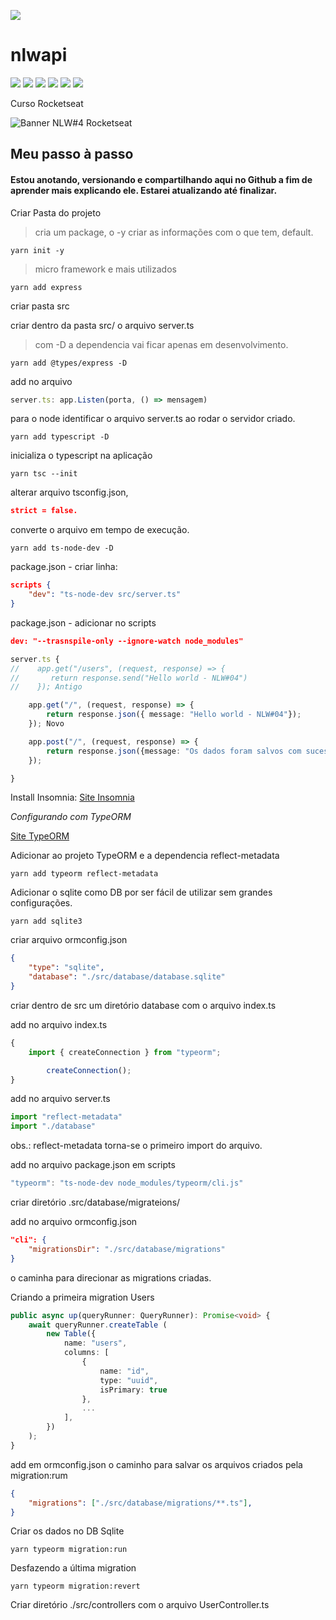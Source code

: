 ![](https://img.shields.io/badge/Maintenance-</>-brightgreen?style=flat-square)

# nlwapi

![](https://img.shields.io/badge/Made_With-_-grey?style=flat-square)
![](https://img.shields.io/badge/_-Typescript-blue?style=flat-square)
![](https://img.shields.io/badge/_-Javascript-yellow?style=flat-square)
![](https://img.shields.io/badge/_-TypeORM-orange?style=flat-square)
![](https://img.shields.io/badge/_-Git-red?style=flat-square)
![](https://img.shields.io/badge/_-Github-black?style=flat-square)

Curso Rocketseat

<img src="https://cdn.discordapp.com/attachments/694609874197151754/813851700011335730/NLW04_pack_divulgacao_-_Github.png" alt="Banner NLW#4 Rocketseat">

## Meu passo à passo

#### Estou anotando, versionando e compartilhando aqui no Github a fim de aprender mais explicando ele. Estarei atualizando até finalizar.

Criar Pasta do projeto

> cria um package, o -y criar as informações com o que tem, default.

```Shell
yarn init -y
```

> micro framework e mais utilizados

```Shell
yarn add express
```

criar pasta src

criar dentro da pasta src/ o arquivo server.ts

> com -D a dependencia vai ficar apenas em desenvolvimento.

```Shell
yarn add @types/express -D
```

add no arquivo

```Typescript
server.ts: app.Listen(porta, () => mensagem)
```

para o node identificar o arquivo server.ts ao rodar o servidor criado.

```Shell
yarn add typescript -D
```

inicializa o typescript na aplicação

```Shell
yarn tsc --init
```

alterar arquivo tsconfig.json,

```Json
strict = false.
```

converte o arquivo em tempo de execução.

```Shell
yarn add ts-node-dev -D
```

package.json - criar linha:

```Json
scripts {
    "dev": "ts-node-dev src/server.ts"
}
```

package.json - adicionar no scripts

```Json
dev: "--trasnspile-only --ignore-watch node_modules"
```

```Typescript
server.ts {
//    app.get("/users", (request, response) => {
//       return response.send("Hello world - NLW#04")
//    }); Antigo

    app.get("/", (request, response) => {
        return response.json({ message: "Hello world - NLW#04"});
    }); Novo

    app.post("/", (request, response) => {
        return response.json({message: "Os dados foram salvos com sucesso!"});
    });

}
```

Install Insomnia: [Site Insomnia](https://insomnia.rest/)

_Configurando com TypeORM_

[Site TypeORM](https://typeorm.io/#/)

Adicionar ao projeto TypeORM e a dependencia reflect-metadata

```Shell
yarn add typeorm reflect-metadata
```

Adicionar o sqlite como DB por ser fácil de utilizar sem grandes configurações.

```Shell
yarn add sqlite3
```

criar arquivo ormconfig.json

```Json
{
    "type": "sqlite",
    "database": "./src/database/database.sqlite"
}
```

criar dentro de src um diretório database com o arquivo index.ts

add no arquivo index.ts

```Typescript
{
    import { createConnection } from "typeorm";

        createConnection();
}
```

add no arquivo server.ts

```Typescript
import "reflect-metadata"
import "./database"
```

obs.: reflect-metadata torna-se o primeiro import do arquivo.

add no arquivo package.json em scripts

```Typescript
"typeorm": "ts-node-dev node_modules/typeorm/cli.js"
```

criar diretório .src/database/migrateions/

add no arquivo ormconfig.json

```Json
"cli": {
    "migrationsDir": "./src/database/migrations"
}
```

o caminha para direcionar as migrations criadas.

Criando a primeira migration Users

```Typescript
public async up(queryRunner: QueryRunner): Promise<void> {
    await queryRunner.createTable (
        new Table({
            name: "users",
            columns: [
                {
                    name: "id",
                    type: "uuid",
                    isPrimary: true
                },
                ...
            ],
        })
    );
}
```

add em ormconfig.json o caminho para salvar os arquivos criados pela migration:rum

```Json
{
    "migrations": ["./src/database/migrations/**.ts"],
}
```

Criar os dados no DB Sqlite

```Shell
yarn typeorm migration:run
```

Desfazendo a última migration

```Shell
yarn typeorm migration:revert
```

Criar diretório ./src/controllers com o arquivo UserController.ts
